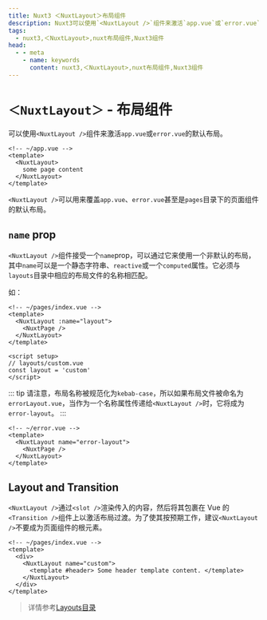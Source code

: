 ```yaml
---
title: Nuxt3 ＜NuxtLayout＞布局组件
description: Nuxt3可以使用`<NuxtLayout />`组件来激活`app.vue`或`error.vue`的默认布局,甚至是`pages`目录下的页面组件的默认布局。
tags: 
  - nuxt3,＜NuxtLayout>,nuxt布局组件,Nuxt3组件
head:
  - - meta
    - name: keywords
      content: nuxt3,＜NuxtLayout>,nuxt布局组件,Nuxt3组件
---
```


# `＜NuxtLayout＞` - 布局组件

可以使用`<NuxtLayout />`组件来激活`app.vue`或`error.vue`的默认布局。

```vue
<!-- ~/app.vue -->
<template>
  <NuxtLayout>
    some page content
  </NuxtLayout>
</template>
```

`<NuxtLayout />`可以用来覆盖`app.vue`、`error.vue`甚至是`pages`目录下的页面组件的默认布局。

## `name` prop

`<NuxtLayout />`组件接受一个`name`prop，可以通过它来使用一个非默认的布局，其中`name`可以是一个静态字符串、`reactive`或一个`computed`属性。它必须与`layouts`目录中相应的布局文件的名称相匹配。

如：

```vue
<!-- ~/pages/index.vue -->
<template>
  <NuxtLayout :name="layout">
    <NuxtPage />
  </NuxtLayout>
</template>

<script setup>
// layouts/custom.vue
const layout = 'custom'
</script>
```

::: tip
请注意，布局名称被规范化为`kebab-case`，所以如果布局文件被命名为`errorLayout.vue`，当作为一个名称属性传递给`<NuxtLayout />`时，它将成为`error-layout`。
:::

```vue
<!-- ~/error.vue -->
<template>
  <NuxtLayout name="error-layout">
    <NuxtPage />
  </NuxtLayout>
</template>
```

## Layout and Transition

`<NuxtLayout />`通过`<slot />`渲染传入的内容，然后将其包裹在 Vue 的`<Transition />`组件上以激活布局过渡。为了使其按预期工作，建议`<NuxtLayout />`不要成为页面组件的根元素。

```vue
<!-- ~/pages/index.vue -->
<template>
  <div>
    <NuxtLayout name="custom">
      <template #header> Some header template content. </template>
    </NuxtLayout>
  </div>
</template>
```

> 详情参考[Layouts目录](/nuxt3/directory-layouts)











